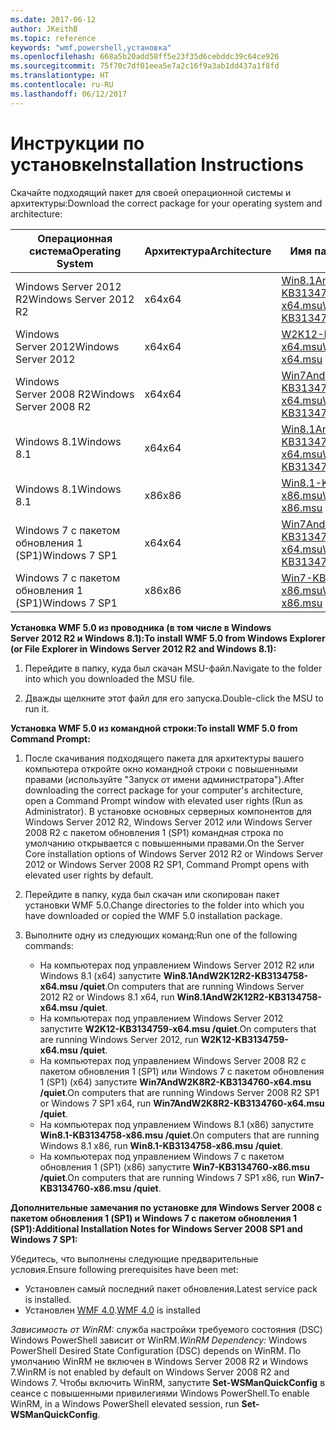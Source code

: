 ```yaml
---
ms.date: 2017-06-12
author: JKeithB
ms.topic: reference
keywords: "wmf,powershell,установка"
ms.openlocfilehash: 668a5b20add58ff5e23f35d6cebddc39c64ce926
ms.sourcegitcommit: 75f70c7df01eea5e7a2c16f9a3ab1dd437a1f8fd
ms.translationtype: HT
ms.contentlocale: ru-RU
ms.lasthandoff: 06/12/2017
---
```

# <a name="installation-instructions"></a><span data-ttu-id="89ff4-102">Инструкции по установке</span><span class="sxs-lookup"><span data-stu-id="89ff4-102">Installation Instructions</span></span>

<span data-ttu-id="89ff4-103">Скачайте подходящий пакет для своей операционной системы и архитектуры:</span><span class="sxs-lookup"><span data-stu-id="89ff4-103">Download the correct package for your operating system and architecture:</span></span>

| <span data-ttu-id="89ff4-104">Операционная система</span><span class="sxs-lookup"><span data-stu-id="89ff4-104">Operating System</span></span>       | <span data-ttu-id="89ff4-105">Архитектура</span><span class="sxs-lookup"><span data-stu-id="89ff4-105">Architecture</span></span> | <span data-ttu-id="89ff4-106">Имя пакета</span><span class="sxs-lookup"><span data-stu-id="89ff4-106">Package Name</span></span>              | 
|------------------------|--------------|---------------------------| 
| <span data-ttu-id="89ff4-107">Windows Server 2012 R2</span><span class="sxs-lookup"><span data-stu-id="89ff4-107">Windows Server 2012 R2</span></span> | <span data-ttu-id="89ff4-108">x64</span><span class="sxs-lookup"><span data-stu-id="89ff4-108">x64</span></span>      | [<span data-ttu-id="89ff4-109">Win8.1AndW2K12R2-KB3134758-x64.msu</span><span class="sxs-lookup"><span data-stu-id="89ff4-109">Win8.1AndW2K12R2-KB3134758-x64.msu</span></span>](http://go.microsoft.com/fwlink/?LinkId=717507) | 
| <span data-ttu-id="89ff4-110">Windows Server 2012</span><span class="sxs-lookup"><span data-stu-id="89ff4-110">Windows Server 2012</span></span>    | <span data-ttu-id="89ff4-111">x64</span><span class="sxs-lookup"><span data-stu-id="89ff4-111">x64</span></span>      | [<span data-ttu-id="89ff4-112">W2K12-KB3134759-x64.msu</span><span class="sxs-lookup"><span data-stu-id="89ff4-112">W2K12-KB3134759-x64.msu</span></span>](http://go.microsoft.com/fwlink/?LinkId=717506) | 
| <span data-ttu-id="89ff4-113">Windows Server 2008 R2</span><span class="sxs-lookup"><span data-stu-id="89ff4-113">Windows Server 2008 R2</span></span> | <span data-ttu-id="89ff4-114">x64</span><span class="sxs-lookup"><span data-stu-id="89ff4-114">x64</span></span>      | [<span data-ttu-id="89ff4-115">Win7AndW2K8R2-KB3134760-x64.msu</span><span class="sxs-lookup"><span data-stu-id="89ff4-115">Win7AndW2K8R2-KB3134760-x64.msu</span></span>](http://go.microsoft.com/fwlink/?LinkId=717504) |
| <span data-ttu-id="89ff4-116">Windows 8.1</span><span class="sxs-lookup"><span data-stu-id="89ff4-116">Windows 8.1</span></span>            | <span data-ttu-id="89ff4-117">x64</span><span class="sxs-lookup"><span data-stu-id="89ff4-117">x64</span></span>          | [<span data-ttu-id="89ff4-118">Win8.1AndW2K12R2-KB3134758-x64.msu</span><span class="sxs-lookup"><span data-stu-id="89ff4-118">Win8.1AndW2K12R2-KB3134758-x64.msu</span></span>](http://go.microsoft.com/fwlink/?LinkId=717507) |
| <span data-ttu-id="89ff4-119">Windows 8.1</span><span class="sxs-lookup"><span data-stu-id="89ff4-119">Windows 8.1</span></span>            | <span data-ttu-id="89ff4-120">x86</span><span class="sxs-lookup"><span data-stu-id="89ff4-120">x86</span></span>          | [<span data-ttu-id="89ff4-121">Win8.1-KB3134758-x86.msu</span><span class="sxs-lookup"><span data-stu-id="89ff4-121">Win8.1-KB3134758-x86.msu</span></span>](http://go.microsoft.com/fwlink/?LinkID=717963) |
| <span data-ttu-id="89ff4-122">Windows 7 с пакетом обновления 1 (SP1)</span><span class="sxs-lookup"><span data-stu-id="89ff4-122">Windows 7 SP1</span></span>          | <span data-ttu-id="89ff4-123">x64</span><span class="sxs-lookup"><span data-stu-id="89ff4-123">x64</span></span>          | [<span data-ttu-id="89ff4-124">Win7AndW2K8R2-KB3134760-x64.msu</span><span class="sxs-lookup"><span data-stu-id="89ff4-124">Win7AndW2K8R2-KB3134760-x64.msu</span></span>](http://go.microsoft.com/fwlink/?LinkId=717504) |
| <span data-ttu-id="89ff4-125">Windows 7 с пакетом обновления 1 (SP1)</span><span class="sxs-lookup"><span data-stu-id="89ff4-125">Windows 7 SP1</span></span>          | <span data-ttu-id="89ff4-126">x86</span><span class="sxs-lookup"><span data-stu-id="89ff4-126">x86</span></span>          | [<span data-ttu-id="89ff4-127">Win7-KB3134760-x86.msu</span><span class="sxs-lookup"><span data-stu-id="89ff4-127">Win7-KB3134760-x86.msu</span></span>](http://go.microsoft.com/fwlink/?LinkID=717962) |


<span data-ttu-id="89ff4-128">**Установка WMF 5.0 из проводника (в том числе в Windows Server 2012 R2 и Windows 8.1):**</span><span class="sxs-lookup"><span data-stu-id="89ff4-128">**To install WMF 5.0 from Windows Explorer (or File Explorer in Windows Server 2012 R2 and Windows 8.1):**</span></span>

1. <span data-ttu-id="89ff4-129">Перейдите в папку, куда был скачан MSU-файл.</span><span class="sxs-lookup"><span data-stu-id="89ff4-129">Navigate to the folder into which you downloaded the MSU file.</span></span>

2. <span data-ttu-id="89ff4-130">Дважды щелкните этот файл для его запуска.</span><span class="sxs-lookup"><span data-stu-id="89ff4-130">Double-click the MSU to run it.</span></span>

<span data-ttu-id="89ff4-131">**Установка WMF 5.0 из командной строки:**</span><span class="sxs-lookup"><span data-stu-id="89ff4-131">**To install WMF 5.0 from Command Prompt:**</span></span> 

1. <span data-ttu-id="89ff4-132">После скачивания подходящего пакета для архитектуры вашего компьютера откройте окно командной строки с повышенными правами (используйте "Запуск от имени администратора").</span><span class="sxs-lookup"><span data-stu-id="89ff4-132">After downloading the correct package for your computer's architecture, open a Command Prompt window with elevated user rights (Run as Administrator).</span></span> <span data-ttu-id="89ff4-133">В установке основных серверных компонентов для Windows Server 2012 R2, Windows Server 2012 или Windows Server 2008 R2 с пакетом обновления 1 (SP1) командная строка по умолчанию открывается с повышенными правами.</span><span class="sxs-lookup"><span data-stu-id="89ff4-133">On the Server Core installation options of Windows Server 2012 R2 or Windows Server 2012 or Windows Server 2008 R2 SP1, Command Prompt opens with elevated user rights by default.</span></span>

2. <span data-ttu-id="89ff4-134">Перейдите в папку, куда был скачан или скопирован пакет установки WMF 5.0.</span><span class="sxs-lookup"><span data-stu-id="89ff4-134">Change directories to the folder into which you have downloaded or copied the WMF 5.0 installation package.</span></span>

3. <span data-ttu-id="89ff4-135">Выполните одну из следующих команд:</span><span class="sxs-lookup"><span data-stu-id="89ff4-135">Run one of the following commands:</span></span>
    - <span data-ttu-id="89ff4-136">На компьютерах под управлением Windows Server 2012 R2 или Windows 8.1 (x64) запустите **Win8.1AndW2K12R2-KB3134758-x64.msu /quiet**.</span><span class="sxs-lookup"><span data-stu-id="89ff4-136">On computers that are running Windows Server 2012 R2 or Windows 8.1 x64, run **Win8.1AndW2K12R2-KB3134758-x64.msu /quiet**.</span></span>
    - <span data-ttu-id="89ff4-137">На компьютерах под управлением Windows Server 2012 запустите **W2K12-KB3134759-x64.msu /quiet**.</span><span class="sxs-lookup"><span data-stu-id="89ff4-137">On computers that are running Windows Server 2012, run **W2K12-KB3134759-x64.msu /quiet**.</span></span>
    - <span data-ttu-id="89ff4-138">На компьютерах под управлением Windows Server 2008 R2 с пакетом обновления 1 (SP1) или Windows 7 с пакетом обновления 1 (SP1) (x64) запустите **Win7AndW2K8R2-KB3134760-x64.msu /quiet**.</span><span class="sxs-lookup"><span data-stu-id="89ff4-138">On computers that are running Windows Server 2008 R2 SP1 or Windows 7 SP1 x64, run **Win7AndW2K8R2-KB3134760-x64.msu /quiet**.</span></span>
    - <span data-ttu-id="89ff4-139">На компьютерах под управлением Windows 8.1 (x86) запустите **Win8.1-KB3134758-x86.msu /quiet**.</span><span class="sxs-lookup"><span data-stu-id="89ff4-139">On computers that are running Windows 8.1 x86, run **Win8.1-KB3134758-x86.msu /quiet**.</span></span>
    - <span data-ttu-id="89ff4-140">На компьютерах под управлением Windows 7 с пакетом обновления 1 (SP1) (x86) запустите **Win7-KB3134760-x86.msu /quiet**.</span><span class="sxs-lookup"><span data-stu-id="89ff4-140">On computers that are running Windows 7 SP1 x86, run **Win7-KB3134760-x86.msu /quiet**.</span></span>

<span data-ttu-id="89ff4-141">**Дополнительные замечания по установке для Windows Server 2008 с пакетом обновления 1 (SP1) и Windows 7 с пакетом обновления 1 (SP1):**</span><span class="sxs-lookup"><span data-stu-id="89ff4-141">**Additional Installation Notes for Windows Server 2008 SP1 and Windows 7 SP1:**</span></span>

<span data-ttu-id="89ff4-142">Убедитесь, что выполнены следующие предварительные условия.</span><span class="sxs-lookup"><span data-stu-id="89ff4-142">Ensure following prerequisites have been met:</span></span>
- <span data-ttu-id="89ff4-143">Установлен самый последний пакет обновления.</span><span class="sxs-lookup"><span data-stu-id="89ff4-143">Latest service pack is installed.</span></span>
- <span data-ttu-id="89ff4-144">Установлен [WMF 4.0](http://www.microsoft.com/en-us/download/details.aspx?id=40855).</span><span class="sxs-lookup"><span data-stu-id="89ff4-144">[WMF 4.0](http://www.microsoft.com/en-us/download/details.aspx?id=40855) is installed</span></span>

<span data-ttu-id="89ff4-145">*Зависимость от WinRM:* служба настройки требуемого состояния (DSC) Windows PowerShell зависит от WinRM.</span><span class="sxs-lookup"><span data-stu-id="89ff4-145">*WinRM Dependency:* Windows PowerShell Desired State Configuration (DSC) depends on WinRM.</span></span> <span data-ttu-id="89ff4-146">По умолчанию WinRM не включен в Windows Server 2008 R2 и Windows 7.</span><span class="sxs-lookup"><span data-stu-id="89ff4-146">WinRM is not enabled by default on Windows Server 2008 R2 and Windows 7.</span></span> <span data-ttu-id="89ff4-147">Чтобы включить WinRM, запустите **Set-WSManQuickConfig** в сеансе с повышенными привилегиями Windows PowerShell.</span><span class="sxs-lookup"><span data-stu-id="89ff4-147">To enable WinRM, in a Windows PowerShell elevated session, run **Set-WSManQuickConfig**.</span></span>


